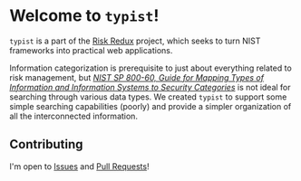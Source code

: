 # Welcome to `typist`!

`typist` is a part of the [Risk Redux](https://risk-redux.io) project, which seeks to turn NIST frameworks into practical web applications.

Information categorization is prerequisite to just about everything related to risk management, but _[NIST SP 800-60, Guide for Mapping Types of Information and Information Systems to Security Categories](https://csrc.nist.gov/publications/detail/sp/800-60/vol-1-rev-1/final)_ is not ideal for searching through various data types. We created `typist` to support some simple searching capabilities (poorly) and provide a simpler organization of all the interconnected information.

## Contributing

I'm open to [Issues](issues) and [Pull Requests](pulls)!